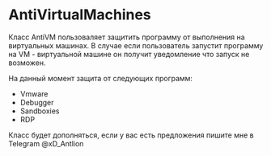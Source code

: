 # AntiVirtualMachines

Класс AntiVM пользоваляет защитить программу от выполнения на виртуальных машинах.
В случае если пользователь запустит программу на VM - виртуальной машине он получит уведомление что запуск не возможен.

На данный момент защита от следующих программ:
* Vmware
* Debugger
* Sandboxies
* RDP

Класс будет дополняться, если у вас есть предложения пишите мне в Telegram @xD_Antlion
